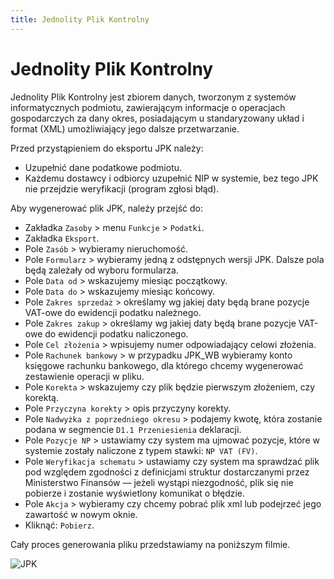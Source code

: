```yaml
---
title: Jednolity Plik Kontrolny
---
```


# Jednolity Plik Kontrolny

Jednolity Plik Kontrolny jest zbiorem danych, tworzonym z systemów informatycznych podmiotu, zawierającym informacje o operacjach gospodarczych za dany okres, posiadającym u standaryzowany układ i format (XML) umożliwiający jego dalsze przetwarzanie.

Przed przystąpieniem do eksportu JPK należy:

- Uzupełnić dane podatkowe podmiotu.
- Każdemu dostawcy i odbiorcy uzupełnić NIP w systemie, bez tego JPK nie przejdzie weryfikacji (program zgłosi błąd).

Aby wygenerować plik JPK, należy przejść do:

- Zakładka `Zasoby` > menu `Funkcje` > `Podatki`.
- Zakładka `Eksport`.
- Pole `Zasób` > wybieramy nieruchomość.
- Pole `Formularz` > wybieramy jedną z odstępnych wersji JPK. Dalsze pola będą zależały od wyboru formularza.
- Pole `Data od` > wskazujemy miesiąc początkowy.
- Pole `Data do` > wskazujemy miesiąc końcowy.
- Pole `Zakres sprzedaż` > określamy wg jakiej daty będą brane pozycje VAT-owe do ewidencji podatku należnego.
- Pole `Zakres zakup` > określamy wg jakiej daty będą brane pozycje VAT-owe do ewidencji podatku naliczonego.
- Pole `Cel złożenia` > wpisujemy numer odpowiadający celowi złożenia.
- Pole `Rachunek bankowy` > w przypadku JPK_WB wybieramy konto księgowe rachunku bankowego, dla którego chcemy wygenerować zestawienie operacji w pliku.
- Pole `Korekta` > wskazujemy czy plik będzie pierwszym złożeniem, czy korektą.
- Pole `Przyczyna korekty` > opis przyczyny korekty.
- Pole `Nadwyżka z poprzedniego okresu` > podajemy kwotę, która zostanie podana w segmencie `D1.1 Przeniesienia` deklaracji.
- Pole `Pozycje NP` > ustawiamy czy system ma ujmować pozycje, które w systemie zostały naliczone z typem stawki: `NP VAT (FV)`.
- Pole `Weryfikacja schematu` > ustawiamy czy system ma sprawdzać plik pod względem zgodności z definicjami struktur dostarczanymi przez Ministerstwo Finansów — jeżeli wystąpi niezgodność, plik się nie pobierze i zostanie wyświetlony komunikat o błędzie.
- Pole `Akcja` > wybieramy czy chcemy pobrać plik xml lub podejrzeć jego zawartość w nowym oknie.
- Kliknąć: `Pobierz`.

Cały proces generowania pliku przedstawiamy na poniższym filmie.

![JPK](jpkeksport.gif)